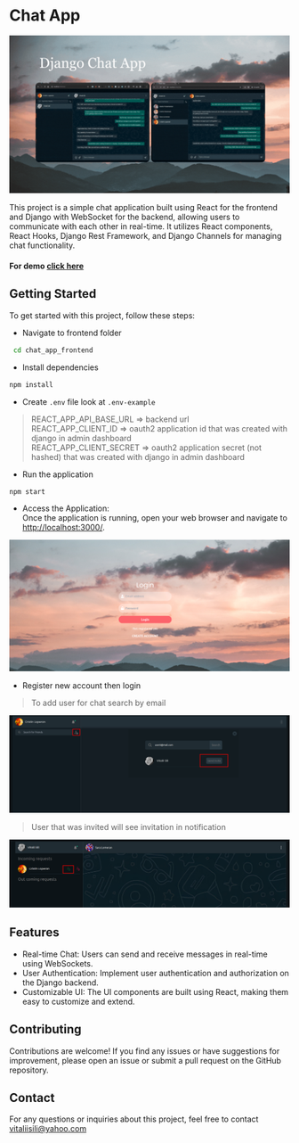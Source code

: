 # Chat App
![typing.gif](docs/images/typing.gif)

This project is a simple chat application built using React for the 
frontend and Django with WebSocket for the backend, allowing users 
to communicate with each other in real-time. It utilizes React components, 
React Hooks, Django Rest Framework, and Django Channels for managing chat 
functionality.

#### For demo [click here](https://chat.vitaliisili.com)

## Getting Started
To get started with this project, follow these steps:

- Navigate to frontend folder
```bash
 cd chat_app_frontend
```

- Install dependencies
```bash
npm install
```

- Create `.env` file look at `.env-example`
> REACT_APP_API_BASE_URL => backend url </br>
> REACT_APP_CLIENT_ID => oauth2 application id that was created with django in admin dashboard </br>
> REACT_APP_CLIENT_SECRET => oauth2 application secret (not hashed) that was created with django in admin dashboard </br>

- Run the application
```bash
npm start 
```

- Access the Application: </br>
Once the application is running, open your web browser and navigate to [http://localhost:3000/](http://localhost:3000/).

![login_page.png](docs/images/login_page.png)

- Register new account then login

> To add user for chat search by email

![add_user.png](docs/images/add_user.png)

> User that was invited will see invitation in notification

![accept_invitation.png](docs/images/accept_invitation.png)

## Features
- Real-time Chat: Users can send and receive messages in real-time using WebSockets.
- User Authentication: Implement user authentication and authorization on the Django backend.
- Customizable UI: The UI components are built using React, making them easy to customize and extend.

## Contributing
Contributions are welcome! If you find any issues or have suggestions for improvement, please open an issue or 
submit a pull request on the GitHub repository.

## Contact
For any questions or inquiries about this project, feel free to contact [vitaliisili@yahoo.com](vitaliisili@yahoo.com)